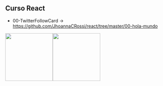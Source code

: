 ## Curso React
 * 00-TwitterFollowCard -> https://github.com/JhoannaCRossi/react/tree/master/00-hola-mundo

<div style = "display: flex;">
  <img src="https://github.com/JhoannaCRossi/react/blob/master/00-hola-mundo/src/assets/TwitterFollowCard.png" witdh ="100px" height="150px" />
  <img src="https://user-images.githubusercontent.com/63922499/220226976-0aa47465-5daa-4ccf-8c61-2ccc3fceaecd.gif" witdh ="100px" height="150px" />
</div>


